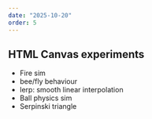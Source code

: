 ```yaml
---
date: "2025-10-20"
order: 5
---
```

## HTML Canvas experiments 

* Fire sim
* bee/fly behaviour
* lerp: smooth linear interpolation
* Ball physics sim
* Serpinski triangle
